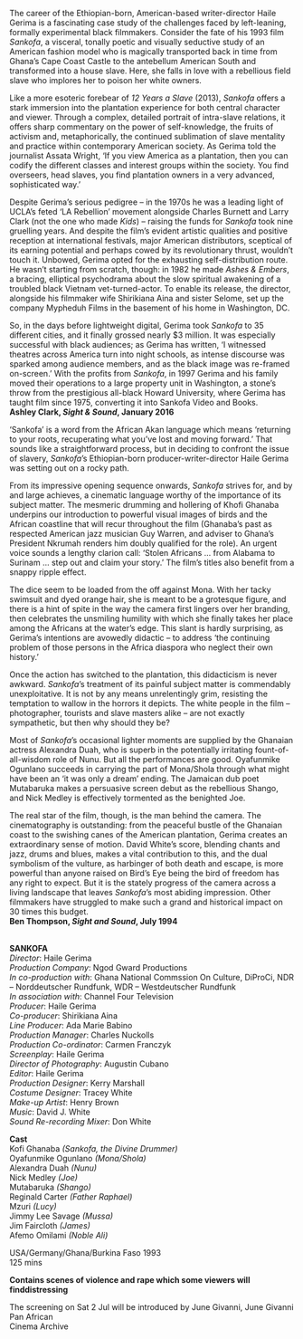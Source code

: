 

The career of the Ethiopian-born, American-based writer-director Haile Gerima is a fascinating case study of the challenges faced by left-leaning, formally experimental black filmmakers. Consider the fate of his 1993 film _Sankofa_, a visceral, tonally poetic and visually seductive study of an American fashion model who is magically transported back in time from Ghana’s Cape Coast Castle to the antebellum American South and transformed into a house slave. Here, she falls in love with a rebellious field slave who implores her to poison her white owners.

Like a more esoteric forebear of _12 Years a Slave_ (2013), _Sankofa_ offers a stark immersion into the plantation experience for both central character and viewer. Through a complex, detailed portrait of intra-slave relations, it offers sharp commentary on the power of self-knowledge, the fruits of activism and, metaphorically, the continued sublimation of slave mentality and practice within contemporary American society. As Gerima told the journalist Assata Wright,  ‘If you view America as a plantation, then you can codify the different classes and interest groups within the society. You find overseers, head slaves, you find plantation owners in a very advanced, sophisticated way.’

Despite Gerima’s serious pedigree – in the 1970s he was a leading light of UCLA’s feted ‘LA Rebellion’ movement alongside Charles Burnett and Larry Clark (not the one who made _Kids_) – raising the funds for _Sankofa_ took nine gruelling years. And despite the film’s evident artistic qualities and positive reception at international festivals, major American distributors, sceptical of its earning potential and perhaps cowed by its revolutionary thrust, wouldn’t touch it. Unbowed, Gerima opted for the exhausting self-distribution route. He wasn’t starting from scratch, though: in 1982 he made _Ashes & Embers_, a bracing, elliptical psychodrama about the slow spiritual awakening of a troubled black Vietnam vet-turned-actor. To enable its release, the director, alongside his filmmaker wife Shirikiana Aina and sister Selome, set up the company Mypheduh Films in the basement of his home in Washington, DC.

So, in the days before lightweight digital, Gerima took _Sankofa_ to 35 different cities, and it finally grossed nearly $3 million. It was especially successful with black audiences; as Gerima has written, ‘I witnessed theatres across America turn into night schools, as intense discourse was sparked among audience members, and as the black image was re-framed on-screen.’ With the profits from _Sankofa_, in 1997 Gerima and his family moved their operations to a large property unit in Washington, a stone’s throw from the prestigious all-black Howard University, where Gerima has taught film since 1975, converting it into Sankofa Video and Books.  
**Ashley Clark, _Sight & Sound_, January 2016**

‘Sankofa’ is a word from the African Akan language which means ‘returning to your roots, recuperating what you’ve lost and moving forward.’ That sounds like a straightforward process, but in deciding to confront the issue of slavery, _Sankofa_’s Ethiopian-born producer-writer-director Haile Gerima was setting out on a rocky path.

From its impressive opening sequence onwards, _Sankofa_ strives for, and by and large achieves, a cinematic language worthy of the importance of its subject matter. The mesmeric drumming and hollering of Khofi Ghanaba underpins our introduction to powerful visual images of birds and the African coastline that will recur throughout the film (Ghanaba’s past as respected American jazz musician Guy Warren, and adviser to Ghana’s President Nkrumah renders him doubly qualified for the role). An urgent voice sounds a lengthy clarion call: ‘Stolen Africans ... from Alabama to Surinam ... step out and claim your story.’ The film’s titles also benefit from a snappy ripple effect.

The dice seem to be loaded from the off against Mona. With her tacky swimsuit and dyed orange hair, she is meant to be a grotesque figure, and there is a hint of spite in the way the camera first lingers over her branding, then celebrates the unsmiling humility with which she finally takes her place among the Africans at the water’s edge. This slant is hardly surprising, as Gerima’s intentions are avowedly didactic – to address ‘the continuing problem of those persons in the Africa diaspora who neglect their own history.’

Once the action has switched to the plantation, this didacticism is never awkward. _Sankofa_’s treatment of its painful subject matter is commendably unexploitative. It is not by any means unrelentingly grim, resisting the temptation to wallow in the horrors it depicts. The white people in the film – photographer, tourists and slave masters alike – are not exactly sympathetic, but then why should they be?

Most of _Sankofa_’s occasional lighter moments are supplied by the Ghanaian actress Alexandra Duah, who is superb in the potentially irritating fount-of-all-wisdom role of Nunu. But all the performances are good. Oyafunmike Ogunlano succeeds in carrying the part of Mona/Shola through what might have been an ‘it was only a dream’ ending. The Jamaican dub poet Mutabaruka makes a persuasive screen debut as the rebellious Shango, and Nick Medley is effectively tormented as the benighted Joe.

The real star of the film, though, is the man behind the camera. The cinematography is outstanding: from the peaceful bustle of the Ghanaian coast to the swishing canes of the American plantation, Gerima creates an extraordinary sense of motion. David White’s score, blending chants and jazz, drums and blues, makes a vital contribution to this, and the dual symbolism of the vulture, as harbinger of both death and escape, is more powerful than anyone raised on Bird’s Eye being the bird of freedom has any right to expect. But it is the stately progress of the camera across a living landscape that leaves _Sankofa_’s most abiding impression. Other filmmakers have struggled to make such a grand and historical impact on 30 times this budget.  
**Ben Thompson, _Sight and Sound_, July 1994**
<br><br>

**SANKOFA**<br>
_Director_: Haile Gerima<br>
_Production Company_: Ngod Gward Productions<br>
_In co-production with_:  Ghana National Commssion On Culture, DiProCi, NDR – Norddeutscher Rundfunk, WDR – Westdeutscher Rundfunk<br>
_In association with_: Channel Four Television<br>
_Producer_: Haile Gerima<br>
_Co-producer_: Shirikiana Aina<br>
_Line Producer_: Ada Marie Babino<br>
_Production Manager_: Charles Nuckolls<br>
_Production Co-ordinator_: Carmen Franczyk<br>
_Screenplay_: Haile Gerima<br>
_Director of Photography_: Augustin Cubano<br>
_Editor_: Haile Gerima<br>
_Production Designer_: Kerry Marshall<br>
_Costume Designer_: Tracey White<br>
_Make-up Artist_: Henry Brown<br>
_Music_: David J. White<br>
_Sound Re-recording Mixer_: Don White<br>

**Cast**<br>
Kofi Ghanaba _(Sankofa, the Divine Drummer)_<br>
Oyafunmike Ogunlano _(Mona/Shola)_<br>
Alexandra Duah _(Nunu)_<br>
Nick Medley _(Joe)_<br>
Mutabaruka _(Shango)_<br>
Reginald Carter _(Father Raphael)_<br>
Mzuri _(Lucy)_<br>
Jimmy Lee Savage _(Mussa)_<br>
Jim Faircloth _(James)_<br>
Afemo Omilami _(Noble Ali)_<br>

USA/Germany/Ghana/Burkina Faso 1993<br>
125 mins

**Contains scenes of violence and rape which some viewers will finddistressing**

The screening on Sat 2 Jul will be introduced by June Givanni, June Givanni Pan African  
Cinema Archive<br>
<br>
<!--stackedit_data:
eyJoaXN0b3J5IjpbNDkyODY4OTY0XX0=
-->